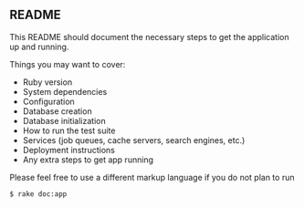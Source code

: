 ## README

This README should document the necessary steps to get the
application up and running.

Things you may want to cover:

- Ruby version
- System dependencies
- Configuration
- Database creation
- Database initialization
- How to run the test suite
- Services (job queues, cache servers, search engines, etc.)
- Deployment instructions
- Any extra steps to get app running


Please feel free to use a different markup language if you do not plan to run

    $ rake doc:app
